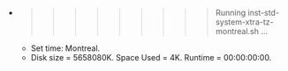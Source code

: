 * >>>>>>>>> Running inst-std-system-xtra-tz-montreal.sh ...
  * Set time: Montreal.
  * Disk size = 5658080K. Space Used = 4K. Runtime = 00:00:00:00.
